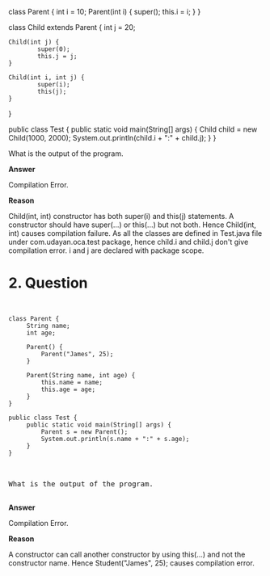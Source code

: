 


class Parent {
    int i = 10;
    Parent(int i) {
            super();
            this.i = i;
    }
}

class Child extends Parent {
    int j = 20;

    Child(int j) {
            super(0);
            this.j = j;
    }

    Child(int i, int j) {
            super(i);
            this(j);
    }

}

public class Test {
    public static void main(String[] args) {
            Child child = new Child(1000, 2000);
            System.out.println(child.i + ":" + child.j);
    }
}

</code>

What is the output of the program.

</pre>

**Answer**

Compilation Error. 

**Reason** 

Child(int, int) constructor has both super(i) and this(j) statements. A constructor should have super(...) or this(...) but not both. Hence Child(int, int) causes compilation failure.
As all the classes are defined in Test.java file under com.udayan.oca.test package, hence child.i and child.j don't give compilation error. i and j are declared with package scope.


# 2. Question

<pre>
<code>

class Parent {
     String name;
     int age;
 
     Parent() {
         Parent("James", 25);
     }
 
     Parent(String name, int age) {
         this.name = name;
         this.age = age;
     }
}
 
public class Test {
     public static void main(String[] args) {
         Parent s = new Parent();
         System.out.println(s.name + ":" + s.age);
     }
}

</code>

What is the output of the program.

</pre>

**Answer**

Compilation Error. 

**Reason** 

A constructor can call another constructor by using this(...) and not the constructor name. Hence Student("James", 25); causes compilation error.

